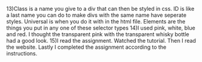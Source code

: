 13)Class is a name you give to a div that can then be styled in css. ID is like a last name you can do to make divs with the same name have seperate styles. Universal is when you do it with in the html file. Elements are the things you put in any one of these selector types
14)I used pink, white, blue and red. I thought the transparent pink with the transparent whisky bottle had a good look.
15)I read the assignment. Watched the tutorial. Then I read the website. Lastly I completed the assignment according to the instructions. 
